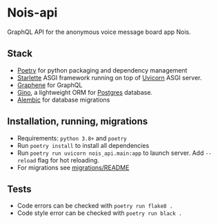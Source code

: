 # Nois-api

GraphQL API for the anonymous voice message board app Nois.


## Stack
- [Poetry](https://python-poetry.org/) for python packaging and dependency management
- [Starlette](https://www.starlette.io/) ASGI framework running on top of [Uvicorn](http://www.uvicorn.org/) ASGI server.
- [Graphene](https://graphene-python.org/) for GraphQL
- [Gino](https://python-gino.org/docs/en/1.0/index.html), a lightweight ORM for [Postgres](https://www.postgresql.org/) database.
- [Alembic](https://alembic.sqlalchemy.org/en/latest/) for database migrations

## Installation, running, migrations
- Requirements: `python 3.8+` and `poetry`
- Run `poetry install` to install all dependencies
- Run `poetry run uvicorn nois_api.main:app` to launch server. Add `--reload` flag for hot reloading.
- For migrations see [migrations/README](migrations/README.md)

## Tests

- Code errors can be checked with `poetry run flake8 .`
- Code style error can be checked with `poetry run black .`
